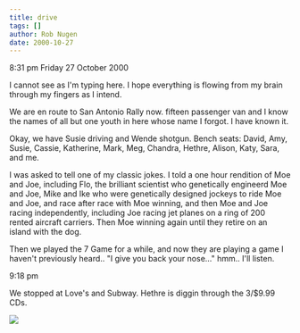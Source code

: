 ```yaml
---
title: drive
tags: []
author: Rob Nugen
date: 2000-10-27
---
```


<p class=date>8:31 pm Friday 27 October 2000
<p>I cannot see as I'm typing here.  I hope everything is flowing from my
brain through my fingers as I intend.
<p>We are en route to San Antonio Rally now.  fifteen passenger van and I
know the names of all but one youth in here whose name I forgot.  I have
known it.
<p>Okay, we have Susie driving and Wende shotgun.  Bench seats: David, Amy,
Susie, Cassie, Katherine, Mark, Meg, Chandra, Hethre, Alison, Katy, Sara,
and me.
<p>I was asked to tell one  of my classic jokes.  I told a one hour
rendition of Moe and Joe, including Flo, the brilliant scientist who
genetically engineerd Moe and Joe, Mike and Ike who were genetically
designed jockeys to ride Moe and Joe, and race after race with Moe winning,
and then Moe and Joe racing independently, including Joe racing jet planes
on a ring of 200 rented aircraft carriers.  Then Moe winning again until
they retire on an island with the dog.
<p>Then we played the 7 Game for a while, and now they are playing a game I
haven't previously heard.. "I give you back your nose..."  hmm.. I'll
listen.
<p class=date>9:18 pm
<p>We stopped at Love's and Subway.  Hethre is diggin through the 3/$9.99
CDs.

<p><img src="/images/rob/wL-ROB.gif">

